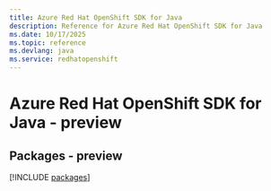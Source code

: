 ```yaml
---
title: Azure Red Hat OpenShift SDK for Java
description: Reference for Azure Red Hat OpenShift SDK for Java
ms.date: 10/17/2025
ms.topic: reference
ms.devlang: java
ms.service: redhatopenshift
---
```

# Azure Red Hat OpenShift SDK for Java - preview
## Packages - preview
[!INCLUDE [packages](red-hat-openshift-index.md)]
